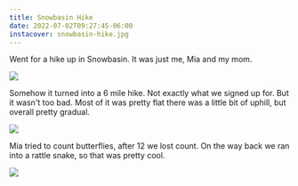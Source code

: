 ```yaml
---
title: Snowbasin Hike
date: 2022-07-02T09:27:45-06:00
instacover: snowbasin-hike.jpg
---
```


Went for a hike up in Snowbasin. 
It was just me, Mia and my mom.

![](/images/microblog/snowbasin-hike/1.jpg)

Somehow it turned into a 6 mile hike. 
Not exactly what we signed up for. 
But it wasn't too bad. 
Most of it was pretty flat there was a little bit of uphill, but overall pretty gradual.

![](/images/microblog/snowbasin-hike/2.jpg)

Mia tried to count butterflies, after 12 we lost count.
On the way back we ran into a rattle snake, so that was pretty cool.

![](/images/microblog/snowbasin-hike/3.jpg)
